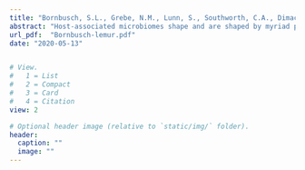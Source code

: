 ```yaml
---
title: "Bornbusch, S.L., Grebe, N.M., Lunn, S., Southworth, C.A., Dimac-Stohl, K., & Drea, C.  (2020). Stable and transient structural variation in lemur vaginal, labial, and axillary microbiomes: Patterns by species, body site, ovarian hormones, and forest access. FEMS Microbiology Ecology."
abstract: "Host-associated microbiomes shape and are shaped by myriad processes that ultimately delineate their symbiotic functions. Whereas a host‘s stable traits, such as its lineage, relate to gross aspects of its microbiome structure, transient factors, such as its varying physiological state, relate to shorter-term, structural variation. Our understanding of these relationships in primates derives principally from anthropoid studies and would benefit from a broader, comparative perspective. We thus examined the vaginal, labial, and axillary microbiota of captive, female ring-tailed lemurs (Lemur catta) and Coquerel‘s sifakas (Propithecus coquereli), across an ovarian cycle, to better understand their relation to stable (e.g. species identity/mating system, body site) and transient (e.g. ovarian hormone concentration, forest access) host features. We used 16S amplicon sequencing to determine microbial composition and enzyme-linked immunosorbent assays to measure serum hormone concentrations. We found marked variation in microbiota diversity and community composition between lemur species and their body sites. Across both host species, microbial diversity was significantly correlated with ovarian hormone concentrations; negatively with progesterone and positively with estradiol. The hosts‘ differential forest access related to the diversity of environmental microbes, particularly in axillary microbiomes. Such transient endogenous and exogenous modulators have potential implications for host reproductive health and behavioral ecology."
url_pdf:  "Bornbusch-lemur.pdf"
date: "2020-05-13"


# View.
#   1 = List
#   2 = Compact
#   3 = Card
#   4 = Citation
view: 2

# Optional header image (relative to `static/img/` folder).
header:
  caption: ""
  image: ""
---
```


